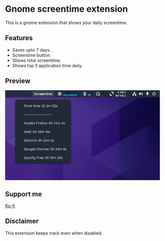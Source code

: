# Gnome screentime extension
This is a gnome extension that shows your daily screentime.

## Features
- Saves upto 7 days.
- Screentime button.
- Shows total screentime.
- Shows top 5 application time daily.
  
## Preview
![Image](preview.png)

## Support me
[Ko-fi](https://ko-fi.com/raybie_)

## Disclaimer
This extension keeps track even when disabled.
